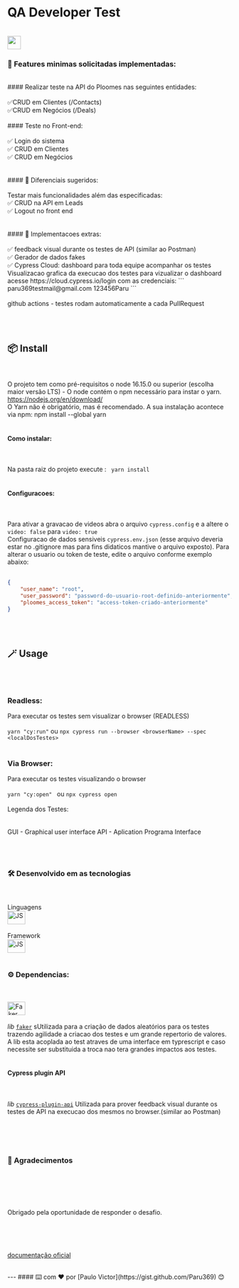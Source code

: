 # QA Developer Test
<br>
<img height="30px" src="https://uploads-ssl.webflow.com/61afa420e611dbd8b4a5856e/62029fbeebcf51ae7cda78a2_logo-horizontal-brand.svg">
<br>

### 🚀 Features minimas solicitadas implementadas:
<br>
#### Realizar teste na API do Ploomes nas seguintes entidades:
<br><br>
✅CRUD em Clientes (/Contacts)<br>
✅CRUD em Negócios (/Deals)
<br><br>
#### Teste no Front-end: 
<br><br>
✅ Login do sistema<br>
✅ CRUD em Clientes<br>
✅ CRUD em Negócios<br>
<br><br>
#### 🚀 Diferenciais sugeridos:
<br><br>
Testar mais funcionalidades além das especificadas:<br>
✅ CRUD na API em Leads<br>
✅ Logout no front end<br>
<br><br>
#### 🚀 Implementacoes extras: 
<br><br>
✅ feedback visual durante os testes de API (similar ao Postman)<br>
✅ Gerador de dados fakes<br>
✅ Cypress Cloud: dashboard para toda equipe acompanhar os testes
 Visualizacao grafica da execucao dos testes
para vizualizar o dashboard acesse https://cloud.cypress.io/login com as credenciais:
```
paru369testmail@gmail.com
123456Paru
```
<br><br>
github actions - testes rodam automaticamente a cada PullRequest

<br><br>
##  📦 Install
<br><br>
O projeto tem como pré-requisitos o node 16.15.0 ou superior (escolha maior versão LTS) - O node contém o npm necessário para instar o yarn. https://nodejs.org/en/download/
<br>O Yarn não é obrigatório, mas é recomendado. A sua instalação acontece via npm: npm install --global yarn
<br><br>
####  Como instalar:
<br><br>
Na pasta raiz do projeto execute : ``` yarn install```
<br><br>
#### Configuracoes:
<br><br>
Para ativar a gravacao de videos abra o arquivo ```cypress.config``` e a altere o `video: false` para `video: true`
<br>
Configuracao de dados sensiveis ```cypress.env.json``` (esse arquivo deveria estar no .gitignore mas para fins didaticos mantive o arquivo exposto). Para alterar o usuario ou token de teste, edite o arquivo conforme exemplo abaixo:
<br><br>
```json
{
    "user_name": "root",
    "user_password": "password-do-usuario-root-definido-anteriormente",
    "ploomes_access_token": "access-token-criado-anteriormente"
}
```
<br><br>
##  🪄 Usage
<br><br>
### Readless:<br>
Para executar os testes sem visualizar o browser (READLESS)
    <br><br>
   ``` yarn "cy:run" ``` ou ```npx cypress run --browser <browserName> --spec <localDosTestes> ```
   <br><br>

### Via Browser:<br>
Para executar os testes visualizando o browser
<br><br>
``` yarn "cy:open"  ``` ou  ```npx cypress open ```
<br><br>
Legenda dos Testes:<br>
<br><br>
GUI - Graphical user interface 
API - Aplication Programa Interface
<br><br><br><br>

###  🛠️ Desenvolvido em as tecnologias
<br><br>
Linguagens<br>
<img align="center" alt="JS" height="30" width="40" src="https://cdn.worldvectorlogo.com/logos/javascript-1.svg">
<br><br>
Framework<br>
<img align="center" alt="JS" height="30" width="40" src="https://www.cypress.io/images/layouts/shared/navbar-brand.svg">
<br><br>

### ⚙️ Dependencias:
<br><br>
<img align="center" alt="Faker" height="30" width="40" src="https://raw.githubusercontent.com/faker-js/faker/HEAD/docs/public/logo.svg">
<br><br>
 _lib_ [`faker`](https://www.npmjs.com/package/@faker-js/faker) sUtilizada para a criação de dados aleatórios para os testes trazendo agilidade a criacao dos testes e um grande repertorio de valores.
 A lib esta acoplada ao test atraves de uma interface em typrescript e caso necessite ser substituida a troca nao tera grandes impactos aos testes.
 <br><br>
#### Cypress plugin API 
 <br><br>
 _lib_ [`cypress-plugin-api`](https://www.npmjs.com/package/cypress-plugin-api) Utilizada para prover feedback visual durante os testes 
 de API na execucao dos mesmos no browser.(similar ao Postman)
<br><br><br><br><br>


###  🎁 Agradecimentos
<br><br><br><br>

Obrigado pela oportunidade de responder o desafio.

<br><br><br>

[documentação oficial](https://docs.cypress.io) 

<br>
---
####  ⌨️ com ❤️ por [Paulo Victor](https://gist.github.com/Paru369) 😊